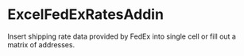 ExcelFedExRatesAddin
====================

Insert shipping rate data provided by FedEx into single cell or fill out a matrix of addresses.